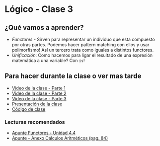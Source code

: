 # Lógico - Clase 3

## ¿Qué vamos a aprender?

* _Functores_ - Sirven para representar un individuo que esta compuesto por otras partes. Podemos hacer pattern matching con ellos y usar polimorfismo! Así un tercero trata como iguales a distintos functores.
* _Unificación_: Como hacemos para ligar el resultado de una expresión matemática a una variable? Con `is`!

## Para hacer durante la clase o ver mas tarde

* [Video de la clase - Parte 1](https://drive.google.com/file/d/1Bzh_vwMpC5nxFmthEu5CIYU1yvmsXhZ7/view?usp=sharing)
* [Video de la clase - Parte 2](https://drive.google.com/file/d/1cZEW6evmKNOXu2BU_ScsICftwlKecuMg/view?usp=sharing)
* [Video de la clase - Parte 3](https://drive.google.com/file/d/1f1kEfpRTm1QRplk7XFZxMRPXrv9jhM4l/view?usp=sharing)
* [Presentación de la clase](https://docs.google.com/presentation/d/10IupH1_Sf6Cyxr-HszMzWz5FDl5_mV4JcLBn4EbuMhc/edit?usp=drive_web&ouid=105127262669791671578)
* [Código de clase](https://github.com/pdep-utn/sabados-tarde/blob/master/seguimiento/2020/logico/practica/clase-3.pl)

### Lecturas recomendados

* [Apunte Functores - Unidad 4.4](https://docs.google.com/document/d/1I8Xvss7LBuUjV-GGiag7C8d9wa3vUB6B37Qi4LG-ts0/edit#heading=h.kch5p2qsmqt6)
* [Apunte - Anexo Cálculos Aritméticos (pag. 84)](http://www.pdep.com.ar/material/apuntes/Paradigma%20Logico%202008.pdf?attredirects=0&d=1)
